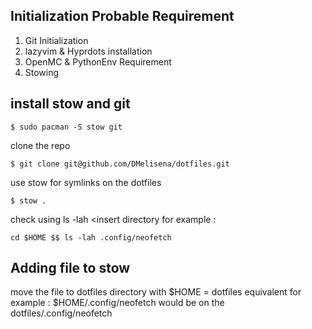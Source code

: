 ## Initialization Probable Requirement
  1. Git Initialization
  2. lazyvim & Hyprdots installation
  3. OpenMC & PythonEnv Requirement
  4. Stowing
## install stow and git
```
$ sudo pacman -S stow git
```
clone the repo
```
$ git clone git@github.com/DMelisena/dotfiles.git
```
use stow for symlinks on the dotfiles
```
$ stow .
```
check using ls -lah <insert directory
for example :
```
cd $HOME $$ ls -lah .config/neofetch
```


## Adding file to stow

move the file to dotfiles directory with $HOME = dotfiles equivalent
for example : $HOME/.config/neofetch would be on the dotfiles/.config/neofetch
